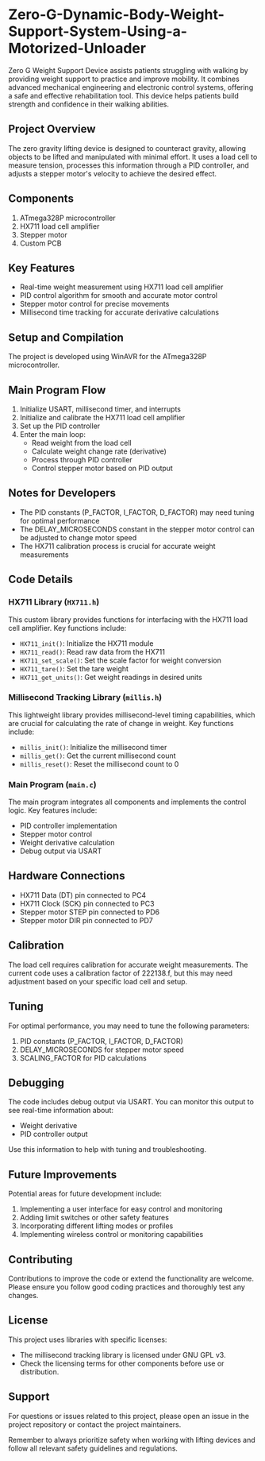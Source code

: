 # Zero-G-Dynamic-Body-Weight-Support-System-Using-a-Motorized-Unloader
Zero G Weight Support Device assists patients struggling with walking by providing weight support to practice and improve mobility. It combines advanced mechanical engineering and electronic control systems, offering a safe and effective rehabilitation tool. This device helps patients build strength and confidence in their walking abilities.

## Project Overview

The zero gravity lifting device is designed to counteract gravity, allowing objects to be lifted and manipulated with minimal effort. It uses a load cell to measure tension, processes this information through a PID controller, and adjusts a stepper motor's velocity to achieve the desired effect.

## Components

1. ATmega328P microcontroller
2. HX711 load cell amplifier
3. Stepper motor
4. Custom PCB

## Key Features

- Real-time weight measurement using HX711 load cell amplifier
- PID control algorithm for smooth and accurate motor control
- Stepper motor control for precise movements
- Millisecond time tracking for accurate derivative calculations

## Setup and Compilation

The project is developed using WinAVR for the ATmega328P microcontroller.

## Main Program Flow

1. Initialize USART, millisecond timer, and interrupts
2. Initialize and calibrate the HX711 load cell amplifier
3. Set up the PID controller
4. Enter the main loop:
   - Read weight from the load cell
   - Calculate weight change rate (derivative)
   - Process through PID controller
   - Control stepper motor based on PID output

## Notes for Developers

- The PID constants (P_FACTOR, I_FACTOR, D_FACTOR) may need tuning for optimal performance
- The DELAY_MICROSECONDS constant in the stepper motor control can be adjusted to change motor speed
- The HX711 calibration process is crucial for accurate weight measurements

## Code Details

### HX711 Library (`HX711.h`)

This custom library provides functions for interfacing with the HX711 load cell amplifier. Key functions include:

- `HX711_init()`: Initialize the HX711 module
- `HX711_read()`: Read raw data from the HX711
- `HX711_set_scale()`: Set the scale factor for weight conversion
- `HX711_tare()`: Set the tare weight
- `HX711_get_units()`: Get weight readings in desired units

### Millisecond Tracking Library (`millis.h`)

This lightweight library provides millisecond-level timing capabilities, which are crucial for calculating the rate of change in weight. Key functions include:

- `millis_init()`: Initialize the millisecond timer
- `millis_get()`: Get the current millisecond count
- `millis_reset()`: Reset the millisecond count to 0

### Main Program (`main.c`)

The main program integrates all components and implements the control logic. Key features include:

- PID controller implementation
- Stepper motor control
- Weight derivative calculation
- Debug output via USART

## Hardware Connections

- HX711 Data (DT) pin connected to PC4
- HX711 Clock (SCK) pin connected to PC3
- Stepper motor STEP pin connected to PD6
- Stepper motor DIR pin connected to PD7

## Calibration

The load cell requires calibration for accurate weight measurements. The current code uses a calibration factor of 222138.f, but this may need adjustment based on your specific load cell and setup.

## Tuning

For optimal performance, you may need to tune the following parameters:

1. PID constants (P_FACTOR, I_FACTOR, D_FACTOR)
2. DELAY_MICROSECONDS for stepper motor speed
3. SCALING_FACTOR for PID calculations

## Debugging

The code includes debug output via USART. You can monitor this output to see real-time information about:

- Weight derivative
- PID controller output

Use this information to help with tuning and troubleshooting.

## Future Improvements

Potential areas for future development include:

1. Implementing a user interface for easy control and monitoring
2. Adding limit switches or other safety features
3. Incorporating different lifting modes or profiles
4. Implementing wireless control or monitoring capabilities

## Contributing

Contributions to improve the code or extend the functionality are welcome. Please ensure you follow good coding practices and thoroughly test any changes.

## License

This project uses libraries with specific licenses:

- The millisecond tracking library is licensed under GNU GPL v3.
- Check the licensing terms for other components before use or distribution.

## Support

For questions or issues related to this project, please open an issue in the project repository or contact the project maintainers.

Remember to always prioritize safety when working with lifting devices and follow all relevant safety guidelines and regulations.
